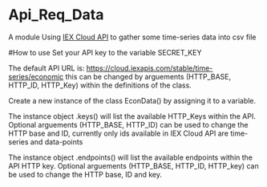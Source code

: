 # Api_Req_Data

A module Using [IEX Cloud API](https://iexcloud.io/docs/api/) to gather some time-series data into csv file

#How to use
Set your API key to the variable SECRET_KEY

The default API URL is: https://cloud.iexapis.com/stable/time-series/economic this can be changed by arguements (HTTP_BASE, HTTP_ID, HTTP_Key) within the definitions of the class.

Create a new instance of the class EconData() by assigning it to a variable. 

The instance object .keys() will list the available HTTP_Keys within the API. Optional arguements (HTTP_BASE, HTTP_ID) can be used to change the HTTP base and ID, currently only ids available in IEX Cloud API are time-series and data-points

The instance object .endpoints() will list the available endpoints within the API HTTP key. Optional arguements (HTTP_BASE, HTTP_ID, HTTP_key) can be used to change the HTTP base, ID and key.

